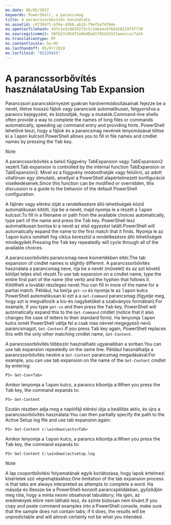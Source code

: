 ```yaml
---
ms.date: 06/05/2017
keywords: PowerShell, a parancsmag
title: A parancssorbővítés használata
ms.assetid: c8730471-bf6a-43b8-ab1d-f9ef5a74f04e
ms.openlocfilehash: 437c1e3c04352f2c5c3aba4c67b542821975f739
ms.sourcegitcommit: 58fb23c854f5a8b40ad1f952d3323aeeccac7a24
ms.translationtype: MT
ms.contentlocale: hu-HU
ms.lasthandoff: 05/07/2019
ms.locfileid: "65229425"
---
```

# <a name="using-tab-expansion"></a><span data-ttu-id="4c206-103">A parancssorbővítés használata</span><span class="sxs-lookup"><span data-stu-id="4c206-103">Using Tab Expansion</span></span>

<span data-ttu-id="4c206-104">Parancssori parancskörnyezet gyakran hardvermódosításainak fejezze be a nevét, illetve hosszú fájlok vagy parancsok automatikusan, felgyorsítva a parancs bejegyzést, és biztosítják, hogy a mutatók.</span><span class="sxs-lookup"><span data-stu-id="4c206-104">Command-line shells often provide a way to complete the names of long files or commands automatically, speeding up command entry and providing hints.</span></span> <span data-ttu-id="4c206-105">PowerShell lehetővé teszi, hogy a fájlok és a parancsmag nevének lenyomásával töltse ki a <kbd>lapon</kbd> kulcsot.</span><span class="sxs-lookup"><span data-stu-id="4c206-105">PowerShell allows you to fill in file names and cmdlet names by pressing the <kbd>Tab</kbd> key.</span></span>

> [!NOTE]
> <span data-ttu-id="4c206-106">A parancssorbővítés a belső függvény TabExpansion vagy TabExpansion2 vezérli.</span><span class="sxs-lookup"><span data-stu-id="4c206-106">Tab expansion is controlled by the internal function TabExpansion or TabExpansion2.</span></span> <span data-ttu-id="4c206-107">Mivel ez a függvény módosíthatják vagy felülírni, az adott vitafórum egy útmutató, amellyel a PowerShell alapértelmezett konfiguráció viselkedésének.</span><span class="sxs-lookup"><span data-stu-id="4c206-107">Since this function can be modified or overridden, this discussion is a guide to the behavior of the default PowerShell configuration.</span></span>

<span data-ttu-id="4c206-108">A fájlnév vagy elérési útját a rendelkezésre álló lehetőségek közül automatikusan kitölti, írja be a nevét, majd nyomja le a részét a <kbd>lapon</kbd> kulcsot.</span><span class="sxs-lookup"><span data-stu-id="4c206-108">To fill in a filename or path from the available choices automatically, type part of the name and press the <kbd>Tab</kbd> key.</span></span> <span data-ttu-id="4c206-109">PowerShell lesz automatikusan bontsa ki a nevét az első egyezést talált.</span><span class="sxs-lookup"><span data-stu-id="4c206-109">PowerShell will automatically expand the name to the first match that it finds.</span></span> <span data-ttu-id="4c206-110">Nyomja le az <kbd>lapon</kbd> kulcs ismételt fog ciklus keresztül a rendelkezésre álló lehetőségek mindegyikét.</span><span class="sxs-lookup"><span data-stu-id="4c206-110">Pressing the <kbd>Tab</kbd> key repeatedly will cycle through all of the available choices.</span></span>

<span data-ttu-id="4c206-111">A parancssorbővítés parancsmag neve kismértékben eltér.</span><span class="sxs-lookup"><span data-stu-id="4c206-111">The tab expansion of cmdlet names is slightly different.</span></span> <span data-ttu-id="4c206-112">A parancssorbővítés használata a parancsmag neve, írja be a nevét (művelet) és az azt követő kötőjel teljes első részét.</span><span class="sxs-lookup"><span data-stu-id="4c206-112">To use tab expansion on a cmdlet name, type the entire first part of the name (the verb) and the hyphen that follows it.</span></span> <span data-ttu-id="4c206-113">Kitöltheti a további részleges nevét.</span><span class="sxs-lookup"><span data-stu-id="4c206-113">You can fill in more of the name for a partial match.</span></span> <span data-ttu-id="4c206-114">Például, ha beírja `get-co` és nyomja le az <kbd>lapon</kbd> kulcs PowerShell automatikusan ki ezt a a `Get-Command` parancsmag (figyelje meg, hogy azt is megváltozik a kis-és nagybetűket a szabványos formában).</span><span class="sxs-lookup"><span data-stu-id="4c206-114">For example, if you type `get-co` and then press the <kbd>Tab</kbd> key, PowerShell will automatically expand this to the `Get-Command` cmdlet (notice that it also changes the case of letters to their standard form).</span></span> <span data-ttu-id="4c206-115">Ha lenyomja <kbd>lapon</kbd> kulcs ismét PowerShell váltja fel a csak más névvel megegyező nevű parancsmagot, `Get-Content`.</span><span class="sxs-lookup"><span data-stu-id="4c206-115">If you press <kbd>Tab</kbd> key again, PowerShell replaces this with the only other matching cmdlet name, `Get-Content`.</span></span>

<span data-ttu-id="4c206-116">A parancssorbővítés többször használható ugyanabban a sorban.</span><span class="sxs-lookup"><span data-stu-id="4c206-116">You can use tab expansion repeatedly on the same line.</span></span> <span data-ttu-id="4c206-117">Például használhatja a parancssorbővítés nevére a `Get-Content` parancsmag megadásával:</span><span class="sxs-lookup"><span data-stu-id="4c206-117">For example, you can use tab expansion on the name of the `Get-Content` cmdlet by entering:</span></span>

```
PS> Get-Con<Tab>
```

<span data-ttu-id="4c206-118">Amikor lenyomja a <kbd>lapon</kbd> kulcs, a parancs kibontja a:</span><span class="sxs-lookup"><span data-stu-id="4c206-118">When you press the <kbd>Tab</kbd> key, the command expands to:</span></span>

```
PS> Get-Content
```

<span data-ttu-id="4c206-119">Ezután részben adja meg a naplófájl elérési útja a beállítás aktív, és újra a parancssorbővítés használata:</span><span class="sxs-lookup"><span data-stu-id="4c206-119">You can then partially specify the path to the Active Setup log file and use tab expansion again:</span></span>

```
PS> Get-Content c:\windows\acts<Tab>
```

<span data-ttu-id="4c206-120">Amikor lenyomja a <kbd>lapon</kbd> kulcs, a parancs kibontja a:</span><span class="sxs-lookup"><span data-stu-id="4c206-120">When you press the <kbd>Tab</kbd> key, the command expands to:</span></span>

```
PS> Get-Content C:\windows\actsetup.log
```

> [!NOTE]
> <span data-ttu-id="4c206-121">A lap csoportbővítési folyamatának egyik korlátozása, hogy lapok értelmezi kísérletek szó végrehajtásához.</span><span class="sxs-lookup"><span data-stu-id="4c206-121">One limitation of the tab expansion process is that tabs are always interpreted as attempts to complete a word.</span></span> <span data-ttu-id="4c206-122">Ha másolja és illessze be a PowerShell-konzolt parancspéldákban, győződjön meg róla, hogy a minta nesmí obsahovat tabulátory; Ha igen, az eredmények előre nem látható lesz, és szinte biztosan nem kívánt.</span><span class="sxs-lookup"><span data-stu-id="4c206-122">If you copy and paste command examples into a PowerShell console, make sure that the sample does not contain tabs; if it does, the results will be unpredictable and will almost certainly not be what you intended.</span></span>